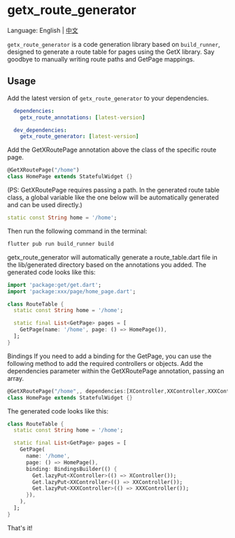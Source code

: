 # getx_route_generator
Language: English | [中文](README_CN.md)

`getx_route_generator` is a code generation library based on `build_runner`, designed to generate a route table for pages using the GetX library. Say goodbye to manually writing route paths and GetPage mappings.

## Usage
Add the latest version of `getx_route_generator` to your dependencies.
``` yaml
  dependencies: 
    getx_route_annotations: [latest-version]

  dev_dependencies:                    
    getx_route_generator: [latest-version]  
```
Add the GetXRoutePage annotation above the class of the specific route page.

``` dart
@GetXRoutePage("/home")
class HomePage extends StatefulWidget {}
```
(PS: GetXRoutePage requires passing a path. In the generated route table class, a global variable like the one below will be automatically generated and can be used directly.)

``` dart
static const String home = '/home';
```
Then run the following command in the terminal:

``` bash
flutter pub run build_runner build
```
getx_route_generator will automatically generate a route_table.dart file in the lib/generated directory based on the annotations you added. The generated code looks like this:

``` dart
import 'package:get/get.dart';
import 'package:xxx/page/home_page.dart';

class RouteTable {
  static const String home = '/home';

  static final List<GetPage> pages = [
    GetPage(name: '/home', page: () => HomePage()),
  ];
}
```

Bindings
If you need to add a binding for the GetPage, you can use the following method to add the required controllers or objects. Add the dependencies parameter within the GetXRoutePage annotation, passing an array.
 ``` dart 
@GetXRoutePage("/home",, dependencies:[XController,XXController,XXXController])    
class HomePage extends StatefulWidget {}    
```
The generated code looks like this:
``` dart
class RouteTable {
  static const String home = '/home';

  static final List<GetPage> pages = [
    GetPage(
      name: '/home',
      page: () => HomePage(),
      binding: BindingsBuilder(() {
        Get.lazyPut<XController>(() => XController());
        Get.lazyPut<XXController>(() => XXController());
        Get.lazyPut<XXXController>(() => XXXController());
      }),
    ),
  ];
}

```
That's it!